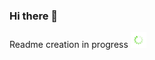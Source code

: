 ### Hi there 👋

Readme creation in progress <img src="https://github.com/Krystyna-Szybalska/Krystyna-Szybalska/blob/main/loading.gif" width="25" height="25"/> 

<!--
**Krystyna-Szybalska/Krystyna-Szybalska** is a ✨ _special_ ✨ repository because its `README.md` (this file) appears on your GitHub profile.

Here are some ideas to get you started:

- 🔭 I’m currently working on ...
- 🌱 I’m currently learning ...
- 👯 I’m looking to collaborate on ...
- 🤔 I’m looking for help with ...
- 💬 Ask me about ...
- 📫 How to reach me: ...
- 😄 Pronouns: ...
- ⚡ Fun fact: ...
-->
